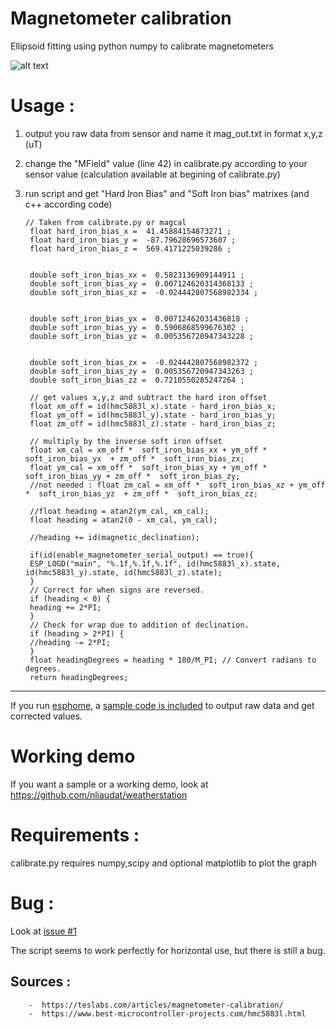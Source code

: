 # Magnetometer calibration

Ellipsoid fitting using python numpy to calibrate magnetometers

![alt text](https://github.com/nliaudat/magnetometer_calibration/blob/main/Figure_1.png "Output")


# Usage :
1) output you raw data from sensor and name it mag_out.txt in format x,y,z (uT)

2) change the "MField" value (line 42) in calibrate.py according to your sensor value (calculation available at begining of calibrate.py)

3) run script and get "Hard Iron Bias" and "Soft Iron bias" matrixes (and c++ according code)

       // Taken from calibrate.py or magcal
        float hard_iron_bias_x =  41.45884154873271 ;
        float hard_iron_bias_y =  -87.79628696573607 ;
        float hard_iron_bias_z =  569.4171225039286 ;


        double soft_iron_bias_xx =  0.5823136909144911 ;
        double soft_iron_bias_xy =  0.007124620314368133 ;
        double soft_iron_bias_xz =  -0.024442807568982334 ;


        double soft_iron_bias_yx =  0.00712462031436818 ;
        double soft_iron_bias_yy =  0.5906868599676302 ;
        double soft_iron_bias_yz =  0.005356720947343228 ;


        double soft_iron_bias_zx =  -0.024442807568982372 ;
        double soft_iron_bias_zy =  0.005356720947343263 ;
        double soft_iron_bias_zz =  0.7210550285247264 ;
        
        // get values x,y,z and subtract the hard iron offset
        float xm_off = id(hmc5883l_x).state - hard_iron_bias_x;
        float ym_off = id(hmc5883l_y).state - hard_iron_bias_y;
        float zm_off = id(hmc5883l_z).state - hard_iron_bias_z;
        
        // multiply by the inverse soft iron offset 
        float xm_cal = xm_off *  soft_iron_bias_xx + ym_off *  soft_iron_bias_yx  + zm_off *  soft_iron_bias_zx;
        float ym_cal = xm_off *  soft_iron_bias_xy + ym_off *  soft_iron_bias_yy + zm_off *  soft_iron_bias_zy;
        //not needed : float zm_cal = xm_off *  soft_iron_bias_xz + ym_off *  soft_iron_bias_yz  + zm_off *  soft_iron_bias_zz;
        
        //float heading = atan2(ym_cal, xm_cal);
        float heading = atan2(0 - xm_cal, ym_cal);
        
        //heading += id(magnetic_declination); 
        
        if(id(enable_magnetometer_serial_output) == true){
        ESP_LOGD("main", "%.1f,%.1f,%.1f", id(hmc5883l_x).state, id(hmc5883l_y).state, id(hmc5883l_z).state);
        }
        // Correct for when signs are reversed.
        if (heading < 0) {
        heading += 2*PI;
        }
        // Check for wrap due to addition of declination.
        if (heading > 2*PI) {
        //heading -= 2*PI;
        }
        float headingDegrees = heading * 180/M_PI; // Convert radians to degrees.
        return headingDegrees;

---
If you run [esphome](https://esphome.io), a [sample code is included](https://github.com/nliaudat/magnetometer_calibration/blob/main/esphome_code.yaml) to output raw data and get corrected values.

# Working demo

If you want a sample or a working demo, look at https://github.com/nliaudat/weatherstation

# Requirements : 
calibrate.py requires numpy,scipy and optional matplotlib to plot the graph

# Bug : 
Look at [issue #1](https://github.com/nliaudat/magnetometer_calibration/issues/1)

The script seems to work perfectly for horizontal use, but there is still a bug.

## Sources :
        -  https://teslabs.com/articles/magnetometer-calibration/      
        -  https://www.best-microcontroller-projects.com/hmc5883l.html

